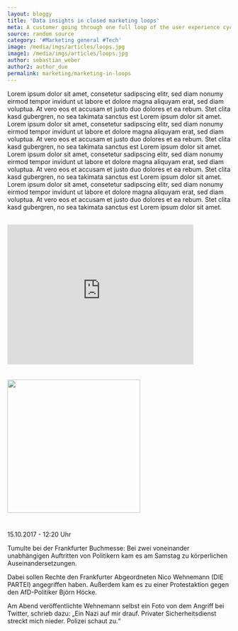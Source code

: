```yaml
---
layout: bloggy
title: 'Data insights in closed marketing loops'
meta: A customer going through one full loop of the user experience cycle can give valueable insights for a company - if it is capable of setting up a closed environment and mopping up the most releant customer information.
source: random source
category: '#Marketing general #Tech'
image: /media/imgs/articles/loops.jpg
image1: /media/imgs/articles/loops.jpg
author: sebastian_weber
author2: author_due
permalink: marketing/marketing-in-loops
---
```


Lorem ipsum dolor sit amet, consetetur sadipscing elitr, sed diam nonumy eirmod tempor invidunt ut labore et dolore magna aliquyam erat, sed diam voluptua. At vero eos et accusam et justo duo dolores et ea rebum. Stet clita kasd gubergren, no sea takimata sanctus est Lorem ipsum dolor sit amet. Lorem ipsum dolor sit amet, consetetur sadipscing elitr, sed diam nonumy eirmod tempor invidunt ut labore et dolore magna aliquyam erat, sed diam voluptua. At vero eos et accusam et justo duo dolores et ea rebum. Stet clita kasd gubergren, no sea takimata sanctus est Lorem ipsum dolor sit amet.
Lorem ipsum dolor sit amet, consetetur sadipscing elitr, sed diam nonumy eirmod tempor invidunt ut labore et dolore magna aliquyam erat, sed diam voluptua. At vero eos et accusam et justo duo dolores et ea rebum. Stet clita kasd gubergren, no sea takimata sanctus est Lorem ipsum dolor sit amet. Lorem ipsum dolor sit amet, consetetur sadipscing elitr, sed diam nonumy eirmod tempor invidunt ut labore et dolore magna aliquyam erat, sed diam voluptua. At vero eos et accusam et justo duo dolores et ea rebum. Stet clita kasd gubergren, no sea takimata sanctus est Lorem ipsum dolor sit amet.
<br>
<br>
<section id="meedia" style="margin-bottom: 40px;">
<iframe width="420" height="315" src="http://www.youtube.com/embed/dQw4w9WgXcQ" frameborder="0" allowfullscreen></iframe>
<br>
<br>
<br>
<img width="300" height="300" src="{{page.image1}}">
</section>
15.10.2017 - 12:20 Uhr

Tumulte bei der Frankfurter Buchmesse: Bei zwei voneinander unabhängigen Auftritten von Politikern kam es am Samstag zu körperlichen Auseinandersetzungen.

Dabei sollen Rechte den Frankfurter Abgeordneten Nico Wehnemann (DIE PARTEI) angegriffen haben. Außerdem kam es zu einer Protestaktion gegen den AfD-Politiker Björn Höcke.

Am Abend veröffentlichte Wehnemann selbst ein Foto von dem Angriff bei Twitter, schrieb dazu: „Ein Nazi auf mir drauf. Privater Sicherheitsdienst streckt mich nieder. Polizei schaut zu.“



